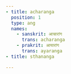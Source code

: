 ```yaml
---
- title: acharanga
  position: 1
  type: ang
  names:
    - sanskrit: आचारांग
      trans: acharanga
    - prakrit: आयारांग
      trans: ayaranga
- title: sthananga

---
```

